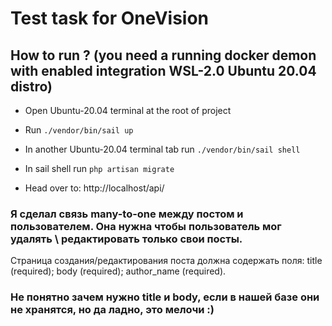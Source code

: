 # Test task for OneVision

## How to run ? (you need a running docker demon with enabled integration WSL-2.0 Ubuntu 20.04 distro)

- Open Ubuntu-20.04 terminal at the root of project

- Run `./vendor/bin/sail up`

- In another Ubuntu-20.04 terminal tab run `./vendor/bin/sail shell`

- In sail shell run `php artisan migrate`

- Head over to: http://localhost/api/




### Я сделал связь many-to-one между постом и пользователем. Она нужна чтобы пользователь мог удалять \ редактировать только свои посты.

Страница создания/редактирования поста должна содержать поля:
title (required);
body (required);
author_name (required).

### Не понятно зачем нужно title и body, если в нашей базе они не хранятся, но да ладно, это мелочи :)
